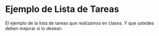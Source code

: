 Ejemplo de Lista de Tareas
====================

El ejemplo de la lista de tareas que realizamos en clases. Y que ustedes deben mejorar si lo desean.
